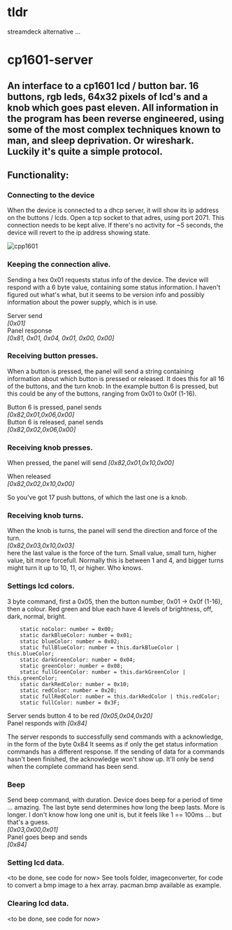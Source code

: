 # tldr
streamdeck alternative ...

# cp1601-server
An interface to a cp1601 lcd / button bar. 16 buttons, rgb leds, 64x32 pixels of lcd's and a knob which goes past eleven. 
All information in the program has been reverse engineered, using some of the most complex techniques known to man, and sleep deprivation.
Or wireshark. Luckily it's quite a simple protocol.
-
## Functionality: 
### Connecting to the device
When the device is connected to a dhcp server, it will show its ip address on the buttons / lcds. 
Open a tcp socket to that adres, using port 2071. This connection needs to be kept alive. If there's no 
activity for ~5 seconds, the device will revert to the ip address showing state.

![cpp1601](https://user-images.githubusercontent.com/745449/152605178-86d1878e-e9d6-48e7-bcd8-f49059785825.png)

### Keeping the connection alive.
Sending a hex 0x01 requests status info of the device. The device will respond with a 6 byte value, 
containing some status information. I haven't figured out what's what, but it seems to be version info and 
possibly information about the power supply, which is in use. 

Server send  
*[0x01]*  
Panel response  
*[0x81, 0x01, 0x04, 0x01, 0x00, 0x00]*  
### Receiving button presses.
When a button is pressed, the panel will send a string containing information about which button is pressed
or released. It does this for all 16 of the buttons, and the turn knob.
In the example button 6 is pressed, but this could be any of the buttons, ranging from 0x01 to 0x0f (1-16).  
  
Button 6 is pressed, panel sends  
*[0x82,0x01,0x06,0x00]*  
Button 6 is released, panel sends  
*[0x82,0x02,0x06,0x00]*  
### Receiving knob presses.
When pressed, the panel will send 
*[0x82,0x01,0x10,0x00]*  
  
When released  
*[0x82,0x02,0x10,0x00]*  

So you've got 17 push buttons, of which the last one is a knob.  
### Receiving knob turns.
When the knob is turns, the panel will send the direction and force of the turn.  
*[0x82,0x03,0x10,0x03]*  
here the last value is the force of the turn. Small value, small turn, higher value, bit more 
forcefull. Normally this is between 1 and 4, and bigger turns might turn it up to 10, 11, or higher. Who knows.
### Settings lcd colors.
3 byte command, first a 0x05, then the button number, 0x01 -> 0x0f (1-16), then a colour.
Red green and blue each have 4 levels of brightness, off, dark, normal, bright. 

``` // a colour list, these can be combined to create new colors, like Bob Ross did.   
    static noColor: number = 0x00;
    static darkBlueColor: number = 0x01;
    static blueColor: number = 0x02;
    static fullBlueColor: number = this.darkBlueColor | this.blueColor;
    static darkGreenColor: number = 0x04;
    static greenColor: number = 0x08;
    static fullGreenColor: number = this.darkGreenColor | this.greenColor;
    static darkRedColor: number = 0x10;
    static redColor: number = 0x20; 
    static fullRedColor: number = this.darkRedColor | this.redColor;   
    static fullColor: number = 0x3F;
```
    
Server sends button 4 to be red 
*[0x05,0x04,0x20]*  
Panel responds with
*[0x84]* 

The server responds to successfully send commands with a acknowledge, in the form of the byte 0x84
It seems as if only the get status information commands has a different response. 
If the sending of data for a commands hasn't been finished, the acknowledge won't show up. It'll only
be send when the complete command has been send. 
### Beep
Send beep command, with duration. Device does beep for a period of time ... amazing.
The last byte send determines how long the beep lasts. More is longer. I don't know how long one unit is,
but it feels like 1 == 100ms ... but that's a guess.  
*[0x03,0x00,0x01]*  
Panel goes beep and sends  
*[0x84]*  

### Setting lcd data.
<to be done, see code for now>
See tools folder, imageconverter, for code to convert a bmp image to a hex array. pacman.bmp available as example.
### Clearing lcd data.
<to be done, see code for now>

